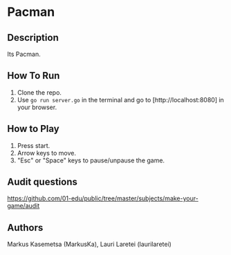 # Pacman


## Description
Its Pacman.

## How To Run
1. Clone the repo.
2. Use ```go run server.go``` in the terminal and go to [http://localhost:8080] in your browser.

## How to Play
1. Press start.
2. Arrow keys to move.
3. "Esc" or "Space" keys to pause/unpause the game.

## Audit questions
https://github.com/01-edu/public/tree/master/subjects/make-your-game/audit

## Authors
Markus Kasemetsa (MarkusKa),
Lauri Laretei (laurilaretei)


